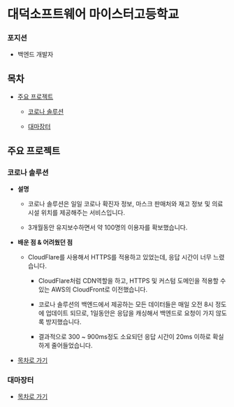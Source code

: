 # 대덕소프트웨어 마이스터고등학교
### 포지션
- 백엔드 개발자

## 목차

- [주요 프로젝트](#주요-프로젝트)
  - [코로나 솔루션](#코로나-솔루션)

  - [대마장터](#대마장터)

## 주요 프로젝트
### 코로나 솔루션

- **설명**
  - 코로나 솔루션은 일일 코로나 확진자 정보, 마스크 판매처와 재고 정보 및 의료시설 위치를 제공해주는 서비스입니다.

  - 3개월동안 유지보수하면서 약 100명의 이용자를 확보했습니다.

- **배운 점 & 어려웠던 점**
  - CloudFlare를 사용해서 HTTPS를 적용하고 있었는데, 응답 시간이 너무 느렸습니다.
    - CloudFlare처럼 CDN역할을 하고, HTTPS 및 커스텀 도메인을 적용할 수 있는 AWS의 CloudFront로 이전했습니다.

    - 코로나 솔루션의 백엔드에서 제공하는 모든 데이터들은 매일 오전 8시 정도에 업데이트 되므로, 1일동안은 응답을 캐싱해서 백엔드로 요청이 가지 않도록 방지했습니다.

    - 결과적으로 300 ~ 900ms정도 소요되던 응답 시간이 20ms 이하로 확실하게 줄어들었습니다.

- [목차로 가기](#목차)

### 대마장터

- [목차로 가기](#목차)
